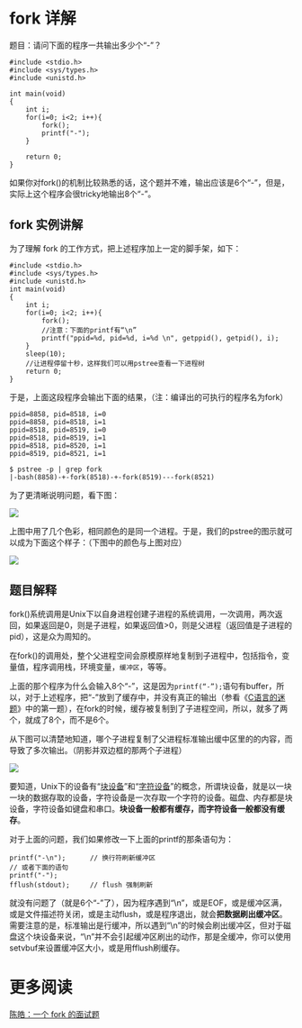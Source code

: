 # fork 详解 

题目：请问下面的程序一共输出多少个“-”？

    #include <stdio.h>
    #include <sys/types.h>
    #include <unistd.h>
    
    int main(void)
    {
        int i;
        for(i=0; i<2; i++){
            fork();
            printf("-");
        }
    
        return 0;
    }

如果你对fork()的机制比较熟悉的话，这个题并不难，输出应该是6个“-”，但是，实际上这个程序会很tricky地输出8个“-”。

## fork 实例讲解

为了理解 fork 的工作方式，把上述程序加上一定的脚手架，如下：

    #include <stdio.h>
    #include <sys/types.h>
    #include <unistd.h>
    int main(void)
    {
        int i;
        for(i=0; i<2; i++){
            fork();
            //注意：下面的printf有“\n”
            printf("ppid=%d, pid=%d, i=%d \n", getppid(), getpid(), i);
        }
        sleep(10);
        //让进程停留十秒，这样我们可以用pstree查看一下进程树
        return 0;
    }

于是，上面这段程序会输出下面的结果，（注：编译出的可执行的程序名为fork）

    ppid=8858, pid=8518, i=0
    ppid=8858, pid=8518, i=1
    ppid=8518, pid=8519, i=0
    ppid=8518, pid=8519, i=1
    ppid=8518, pid=8520, i=1
    ppid=8519, pid=8521, i=1
     
    $ pstree -p | grep fork
    |-bash(8858)-+-fork(8518)-+-fork(8519)---fork(8521)

为了更清晰说明问题，看下图：

![][1]

上图中用了几个色彩，相同颜色的是同一个进程。于是，我们的pstree的图示就可以成为下面这个样子：（下图中的颜色与上图对应）

![][2]

## 题目解释

fork()系统调用是Unix下以自身进程创建子进程的系统调用，一次调用，两次返回，如果返回是0，则是子进程，如果返回值>0，则是父进程（返回值是子进程的pid），这是众为周知的。

在fork()的调用处，整个父进程空间会原模原样地复制到子进程中，包括指令，变量值，程序调用栈，环境变量，`缓冲区`，等等。

上面的那个程序为什么会输入8个“-”，这是因为`printf(“-”);`语句有buffer，所以，对于上述程序，把“-”放到了缓存中，并没有真正的输出（参看《[C语言的迷题](http://coolshell.cn/articles/945.html)》中的第一题），在fork的时候，缓存被复制到了子进程空间，所以，就多了两个，就成了8个，而不是6个。

从下图可以清楚地知道，哪个子进程复制了父进程标准输出缓中区里的的内容，而导致了多次输出。（阴影并双边框的那两个子进程）

![][3]

要知道，Unix下的设备有“[块设备](http://en.wikipedia.org/wiki/Device_file#Block_devices)”和“[字符设备](http://en.wikipedia.org/wiki/Device_file#Character_devices)”的概念，所谓块设备，就是以一块一块的数据存取的设备，字符设备是一次存取一个字符的设备。磁盘、内存都是块设备，字符设备如键盘和串口。**块设备一般都有缓存，而字符设备一般都没有缓存**。

对于上面的问题，我们如果修改一下上面的printf的那条语句为：

    printf("-\n");      // 换行符刷新缓冲区
    // 或者下面的语句
    printf("-");        
    fflush(stdout);     // flush 强制刷新

就没有问题了（就是6个“-”了），因为程序遇到“\n”，或是EOF，或是缓冲区满，或是文件描述符关闭，或是主动flush，或是程序退出，就会**把数据刷出缓冲区**。需要注意的是，标准输出是行缓冲，所以遇到“\n”的时候会刷出缓冲区，但对于磁盘这个块设备来说，“\n”并不会引起缓冲区刷出的动作，那是全缓冲，你可以使用setvbuf来设置缓冲区大小，或是用fflush刷缓存。
   
# 更多阅读  
[陈皓：一个 fork 的面试题](http://blog.jobbole.com/24686/)


[1]: https://cs-offer-1251736664.cos.ap-beijing.myqcloud.com/Linux_OS_Fork_1.jpg
[2]: https://cs-offer-1251736664.cos.ap-beijing.myqcloud.com/Linux_OS_Fork_2.jpg
[3]: https://cs-offer-1251736664.cos.ap-beijing.myqcloud.com/Linux_OS_Fork_3.jpg

